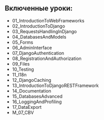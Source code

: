 ## Включенные уроки:
- 01_IntroductionToWebFrameworks
- 02_IntroductionToDjango
- 03_RequestsHandlingInDjango
- 04_DatabasesAndModels
- 05_Forms
- 06_AdminInterface
- 07_DjangoAuthentication
- 08_RegistrationAndAuthorization
- 09_Files
- 10_Testing
- 11_I18n
- 12_DjangoCaching
- 13_IntroductionToDjangoRESTFramework
- 14_Documentation
- 15_DatabasesAdvanced
- 16_LoggingAndProfiling
- 17_DataExport
- M_07_CBV
